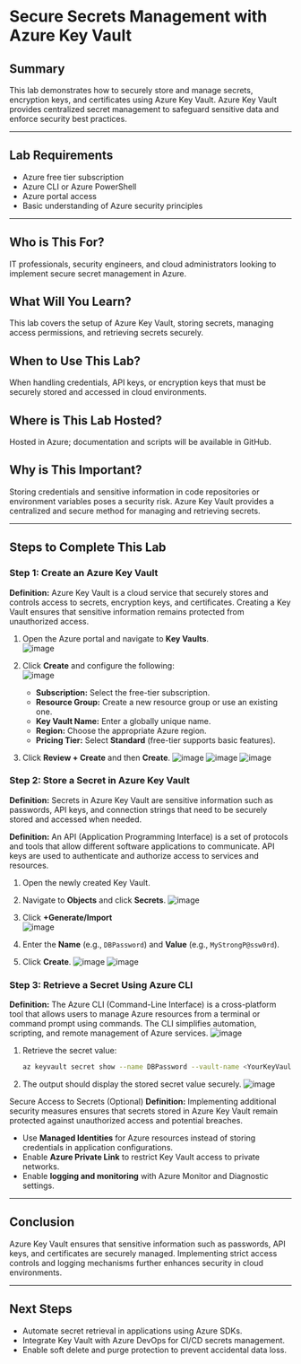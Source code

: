 # Secure Secrets Management with Azure Key Vault

## Summary
This lab demonstrates how to securely store and manage secrets, encryption keys, and certificates using Azure Key Vault. Azure Key Vault provides centralized secret management to safeguard sensitive data and enforce security best practices.

---

## Lab Requirements
- Azure free tier subscription  
- Azure CLI or Azure PowerShell  
- Azure portal access  
- Basic understanding of Azure security principles  

---

## Who is This For?
IT professionals, security engineers, and cloud administrators looking to implement secure secret management in Azure.  

## What Will You Learn?
This lab covers the setup of Azure Key Vault, storing secrets, managing access permissions, and retrieving secrets securely.  

## When to Use This Lab?
When handling credentials, API keys, or encryption keys that must be securely stored and accessed in cloud environments.  

## Where is This Lab Hosted?
Hosted in Azure; documentation and scripts will be available in GitHub.  

## Why is This Important?
Storing credentials and sensitive information in code repositories or environment variables poses a security risk. Azure Key Vault provides a centralized and secure method for managing and retrieving secrets.

---

## Steps to Complete This Lab

### Step 1: Create an Azure Key Vault
**Definition:** Azure Key Vault is a cloud service that securely stores and controls access to secrets, encryption keys, and certificates. Creating a Key Vault ensures that sensitive information remains protected from unauthorized access.

1. Open the Azure portal and navigate to **Key Vaults**.  
![image](https://github.com/user-attachments/assets/86117e64-f788-4616-9cbf-78dfb330c012)

2. Click **Create** and configure the following:  
![image](https://github.com/user-attachments/assets/bed9eb28-fab2-4cc7-9857-d109a982afe0)

    - **Subscription:** Select the free-tier subscription.  
   - **Resource Group:** Create a new resource group or use an existing one.  
   - **Key Vault Name:** Enter a globally unique name.  
   - **Region:** Choose the appropriate Azure region.  
   - **Pricing Tier:** Select **Standard** (free-tier supports basic features).  
3. Click **Review + Create** and then **Create**.
![image](https://github.com/user-attachments/assets/4ab1ea07-751c-4ba1-a0fa-914bcc7facaa)
![image](https://github.com/user-attachments/assets/2273155a-249f-48ee-9719-11242364eaf1)
![image](https://github.com/user-attachments/assets/0c44ddcb-50c7-4c9d-916b-fec43f5ec488)

### Step 2: Store a Secret in Azure Key Vault
**Definition:** Secrets in Azure Key Vault are sensitive information such as passwords, API keys, and connection strings that need to be securely stored and accessed when needed.

**Definition:** An API (Application Programming Interface) is a set of protocols and tools that allow different software applications to communicate. API keys are used to authenticate and authorize access to services and resources.

1. Open the newly created Key Vault.  
2. Navigate to **Objects** and click **Secrets**.
![image](https://github.com/user-attachments/assets/6b178d0f-3115-4055-a5d1-ee231d4a7ec8)
3. Click **+Generate/Import**  
![image](https://github.com/user-attachments/assets/28989349-4e68-4ccc-8454-de6ce9f41b70)


4. Enter the **Name** (e.g., `DBPassword`) and **Value** (e.g., `MyStrongP@ssw0rd`).  
5. Click **Create**.
![image](https://github.com/user-attachments/assets/f2710bbe-e4ed-4dc1-930a-99321ba031ad)
![image](https://github.com/user-attachments/assets/809babc4-c3fc-4082-9503-030394b9518c)


### Step 3: Retrieve a Secret Using Azure CLI
**Definition:** The Azure CLI (Command-Line Interface) is a cross-platform tool that allows users to manage Azure resources from a terminal or command prompt using commands. The CLI simplifies automation, scripting, and remote management of Azure services.
![image](https://github.com/user-attachments/assets/8d55ae91-d8da-4c87-98c8-97f21eb8a278)

1. Retrieve the secret value:  
   ```sh
   az keyvault secret show --name DBPassword --vault-name <YourKeyVaultName> --query value -o tsv
   ```  
2. The output should display the stored secret value securely.
![image](https://github.com/user-attachments/assets/e7771a05-78b0-4c97-a65e-192c81d7d8ae)

Secure Access to Secrets (Optional)
**Definition:** Implementing additional security measures ensures that secrets stored in Azure Key Vault remain protected against unauthorized access and potential breaches.

- Use **Managed Identities** for Azure resources instead of storing credentials in application configurations.  
- Enable **Azure Private Link** to restrict Key Vault access to private networks.  
- Enable **logging and monitoring** with Azure Monitor and Diagnostic settings.

---

## Conclusion
Azure Key Vault ensures that sensitive information such as passwords, API keys, and certificates are securely managed. Implementing strict access controls and logging mechanisms further enhances security in cloud environments.

---

## Next Steps
- Automate secret retrieval in applications using Azure SDKs.  
- Integrate Key Vault with Azure DevOps for CI/CD secrets management.  
- Enable soft delete and purge protection to prevent accidental data loss.

